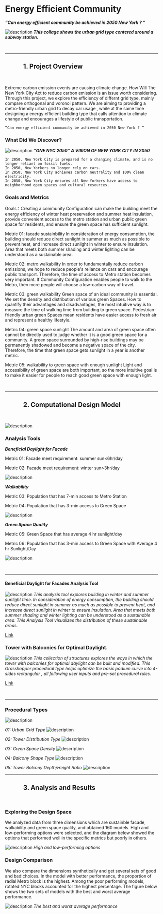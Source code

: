 # Energy Efficient Community 

***“Can energy efficient community be achieved in 2050 New York ? ”*** 

![description](https://github.com/XIM-GSAPP/XIM-GSAPP-Fa20/raw/main/src/images/COLLAGE.jpg)
***This collage shows the urban grid type centered around a subway station.*** 

<br />

***

## &nbsp;&nbsp;&nbsp;&nbsp;&nbsp;&nbsp;&nbsp;&nbsp;&nbsp;&nbsp;&nbsp;&nbsp;1. Project Overview

<br />

Extreme carbon emission events are causing climate change. How Will The New York City Act to reduce carbon emission is an issue worth considering. Through this project, we explore the efficiency of differnt grid type, mainly compare orthogonal and voronoi pattern. We are aiming to providing a metro-friendly urban grid to decay car usage , while at the same time designing a energy efficient building type that calls attention to climate change and encourages a lifestyle of public transportation. 


```
“Can energy efficient community be achieved in 2050 New York ? ”
```

### What Did We Discover?

![description](https://github.com/XIM-GSAPP/XIM-GSAPP-Fa20/raw/main/src/images/OneNYC.png)
***“ONE NYC 2050” A VISION OF NEW YORK CITY IN 2050*** 

```
In 2050, New York City is prepared for a changing climate, and is no longer reliant on fossil fuels.
In 2050, New Yorkers no longer rely on cars.
In 2050, New York City achieves carbon neutrality and 100% clean electricity.
In 2050, New York City ensures all New Yorkers have access to neighborhood open spaces and cultural resources.
```


### Goals and Metrics

Goals：Creating a community Configuration can make the building meet the energy efficiency of winter heat preservation and summer heat insulation, provide convenient access to the metro station and urban public green space for residents, and ensure the green space has sufficient sunlight.


Metric 01: facade sustainbility
In consideration of energy consumption, the building should reduce direct sunlight in summer as much as possible to prevent heat, and increase direct sunlight in winter to ensure insulation. Area that meets both summer shading and winter lighting can be understood as a sustainable area.

Metric 02: metro walkability
In order to fundamentally reduce carbon emissions, we hope to reduce people's reliance on cars and encourage public transport. Therefore, the time of access to Metro station becomes very important. If Community Configuration enables people to walk to the Metro, then more people will choose a low-carbon way of travel.

Metric 03: green walkability
Green space of an ideal community is essential. We set the density and distribution of various green Spaces. How to quantify their advantages and disadvantages, the most intuitive way is to measure the time of walking time from building to green space. Pedestrian-friendly urban green Spaces mean residents have easier access to fresh air and represent a healthy lifestyle.

Metric 04: green space sunlight
The amount and area of green space often cannot be directly used to judge whether it is a good green space for a community. A green space surrounded by high-rise buildings may be permanently shadowed and become a negative space of the city. Therefore, the time that green space gets sunlight in a year is another metric.

Metric 05: walkability to green space with enough sunlight
Light and accessibility of green space are both important, so the more intuitive goal is to make it easier for people to reach good green space with enough light.


<br />

***

## &nbsp;&nbsp;&nbsp;&nbsp;&nbsp;&nbsp;&nbsp;&nbsp;&nbsp;&nbsp;&nbsp;&nbsp;2. Computational Design Model

<br />

![description](https://github.com/XIM-GSAPP/XIM-GSAPP-Fa20/raw/main/src/images/typediagram.png)


### Analysis Tools

***Beneficial Daylight for Facade*** 

Metric 01: Facade meet requirement: summer sun<6hr/day

Metric 02: Facade meet requirement: winter sun>3hr/day 

![description](https://github.com/XIM-GSAPP/XIM-GSAPP-Fa20/raw/main/src/images/METRIC_facade.jpg)


***Walkability*** 

Metric 03: Population that has 7-min access to Metro Station

Metric 04: Population that has 3-min access to Green Space

![description](https://github.com/XIM-GSAPP/XIM-GSAPP-Fa20/raw/main/src/images/METRIC3.jpg)



***Green Space Quality*** 

Metric 05: Green Space that has average 4 hr sunlight/day 

Metric 06: Population that has 3-min access to Green Space with Average 4 hr Sunlight/Day

![description](https://github.com/XIM-GSAPP/XIM-GSAPP-Fa20/raw/main/src/images/METRIC2.jpg)

<br />

***


####  Beneficial Daylight for Facades Analysis Tool
![description](https://github.com/XIM-GSAPP/XIM-GSAPP-Fa20/raw/main/src/images/T-MAIN_PHOTO2.jpg)
*This analysis tool explores building in winter and summer sunlight time. In consideration of energy consumption, the building should reduce direct sunlight in summer as much as possible to prevent heat, and increase direct sunlight in winter to ensure insulation. Area that meets both summer shading and winter lighting can be understood as a sustainable area. This Analysis Tool visualizes the distribution of these sustainable areas.*

[Link](https://github.com/YuanEleanorLiu/XIM-GSAPP-Fa20/blob/main/src/tools/Environmental/Average_Daylight/README.md) 




### Tower with Balconies for Optimal Daylight.
![description](https://github.com/XIM-GSAPP/XIM-GSAPP-Fa20/raw/main/src/images/P-XIM-MAIN%20PHOTO.jpg)
*This collection of structures explores the ways in which the tower with balconies for optimal daylight can be built and modified. This Grasshopper procedural type helps optimize the basic podium curve into 4-sides rectangular , all following user inputs and pre-set procedural rules.*

[Link](https://github.com/YuanEleanorLiu/XIM-GSAPP-Fa20/blob/main/src/types/Tower_with_Balconies/README.md) 




<br />

***

### Procedural Types

![description](https://github.com/XIM-GSAPP/XIM-GSAPP-Fa20/raw/main/src/images/population.png)

*01: Urban Grid Type*
![description](https://github.com/XIM-GSAPP/XIM-GSAPP-Fa20/raw/main/src/images/GRIDTYPE.jpg)


*02: Tower Distribution Type*
![description](https://github.com/XIM-GSAPP/XIM-GSAPP-Fa20/raw/main/src/images/TOWER_DISTRIBUTION.jpg)

*03: Green Space Density*
![description](https://github.com/XIM-GSAPP/XIM-GSAPP-Fa20/raw/main/src/images/GREEN_SPACE.jpg)

*04: Balcony Shape Type*
![description](https://github.com/XIM-GSAPP/XIM-GSAPP-Fa20/raw/main/src/images/BALCONY_SHAPE.jpg)

*05: Tower Balcony Depth/Height Ratio*
![description](https://github.com/XIM-GSAPP/XIM-GSAPP-Fa20/raw/main/src/images/BALCONY_ratio.jpg)
<br />

***

## &nbsp;&nbsp;&nbsp;&nbsp;&nbsp;&nbsp;&nbsp;&nbsp;&nbsp;&nbsp;&nbsp;&nbsp;3. Analysis and Results

<br />

### Exploring the Design Space

We analyzed data from three dimensions which are sustainble facade, walkability and green space quality, and obtained 160 models.
High and low-performing options were selected, and the diagram below showed the options that performed well in the specific metrics but poorly in others.

![description](https://github.com/XIM-GSAPP/XIM-GSAPP-Fa20/raw/main/src/images/compare_option.jpg)
*High and low-performing options*

### Design Comparison

We also compare the dimensions synthetically and get several sets of good and bad choices. In the model with better performance, the proportion of radial Metro block is the highest. Among the poor performing models, rotated NYC blocks accounted for the highest percentage. The figure below shows the two sets of models with the best and worst average performance.

![description](https://github.com/XIM-GSAPP/XIM-GSAPP-Fa20/raw/main/src/images/CHOICES.jpg)
*The best and worst average performance*

